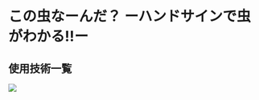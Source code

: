 # この虫なーんだ？  ーハンドサインで虫がわかる!!ー

## 使用技術一覧
<!-- シールド一覧 -->
<!-- 該当するプロジェクトの中から任意のものを選ぶ-->
<p style="display: inline">
  <img src="https://www.tensorflow.org/images/tf_logo_horizontal.png">
</p>
